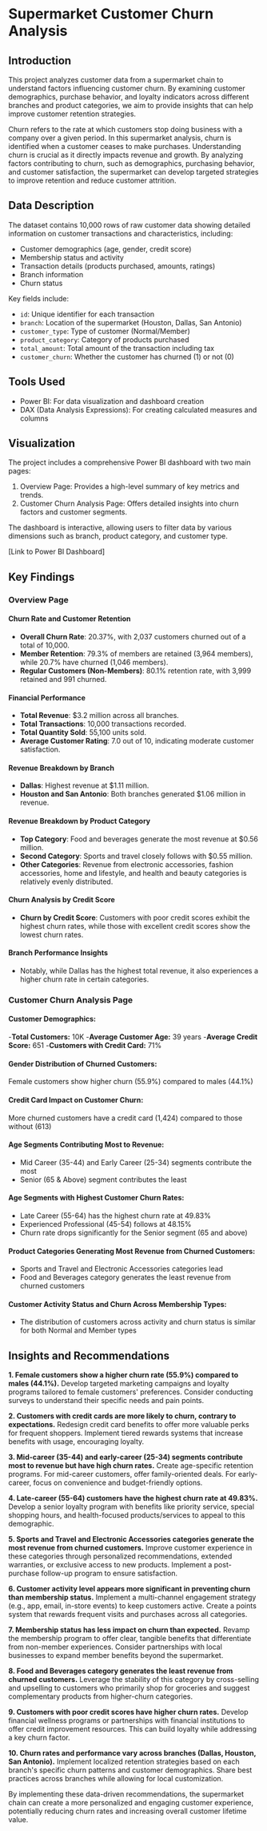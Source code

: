 # Supermarket Customer Churn Analysis

## Introduction

This project analyzes customer data from a supermarket chain to understand factors influencing customer churn. By examining customer demographics, purchase behavior, and loyalty indicators across different branches and product categories, we aim to provide insights that can help improve customer retention strategies.

Churn refers to the rate at which customers stop doing business with a company over a given period. In this supermarket analysis, churn is identified when a customer ceases to make purchases. Understanding churn is crucial as it directly impacts revenue and growth. By analyzing factors contributing to churn, such as demographics, purchasing behavior, and customer satisfaction, the supermarket can develop targeted strategies to improve retention and reduce customer attrition.

## Data Description

The dataset contains 10,000 rows of raw customer data showing detailed information on customer transactions and characteristics, including:

- Customer demographics (age, gender, credit score)
- Membership status and activity
- Transaction details (products purchased, amounts, ratings)
- Branch information
- Churn status

Key fields include:

- `id`: Unique identifier for each transaction
- `branch`: Location of the supermarket (Houston, Dallas, San Antonio)
- `customer_type`: Type of customer (Normal/Member)
- `product_category`: Category of products purchased
- `total_amount`: Total amount of the transaction including tax
- `customer_churn`: Whether the customer has churned (1) or not (0)

## Tools Used

- Power BI: For data visualization and dashboard creation
- DAX (Data Analysis Expressions): For creating calculated measures and columns

## Visualization

The project includes a comprehensive Power BI dashboard with two main pages:

1. Overview Page: Provides a high-level summary of key metrics and trends.
2. Customer Churn Analysis Page: Offers detailed insights into churn factors and customer segments.

The dashboard is interactive, allowing users to filter data by various dimensions such as branch, product category, and customer type.

[Link to Power BI Dashboard]

## Key Findings

### Overview Page

#### Churn Rate and Customer Retention
- **Overall Churn Rate**: 20.37%, with 2,037 customers churned out of a total of 10,000.
- **Member Retention**: 79.3% of members are retained (3,964 members), while 20.7% have churned (1,046 members).
- **Regular Customers (Non-Members)**: 80.1% retention rate, with 3,999 retained and 991 churned.

#### Financial Performance
- **Total Revenue**: $3.2 million across all branches.
- **Total Transactions**: 10,000 transactions recorded.
- **Total Quantity Sold**: 55,100 units sold.
- **Average Customer Rating**: 7.0 out of 10, indicating moderate customer satisfaction.

#### Revenue Breakdown by Branch
- **Dallas**: Highest revenue at $1.11 million.
- **Houston and San Antonio**: Both branches generated $1.06 million in revenue.

#### Revenue Breakdown by Product Category
- **Top Category**: Food and beverages generate the most revenue at $0.56 million.
- **Second Category**: Sports and travel closely follows with $0.55 million.
- **Other Categories**: Revenue from electronic accessories, fashion accessories, home and lifestyle, and health and beauty categories is relatively evenly distributed.

#### Churn Analysis by Credit Score
- **Churn by Credit Score**: Customers with poor credit scores exhibit the highest churn rates, while those with excellent credit scores show the lowest churn rates.

#### Branch Performance Insights
- Notably, while Dallas has the highest total revenue, it also experiences a higher churn rate in certain categories.

### Customer Churn Analysis Page

#### Customer Demographics:
-**Total Customers:** 10K
-**Average Customer Age:** 39 years
-**Average Credit Score:** 651
-**Customers with Credit Card:** 71%

#### Gender Distribution of Churned Customers:
Female customers show higher churn (55.9%) compared to males (44.1%)

#### Credit Card Impact on Customer Churn:
More churned customers have a credit card (1,424) compared to those without (613)

#### Age Segments Contributing Most to Revenue:
- Mid Career (35-44) and Early Career (25-34) segments contribute the most
- Senior (65 & Above) segment contributes the least

#### Age Segments with Highest Customer Churn Rates:
- Late Career (55-64) has the highest churn rate at 49.83%
- Experienced Professional (45-54) follows at 48.15%
- Churn rate drops significantly for the Senior segment (65 and above)

#### Product Categories Generating Most Revenue from Churned Customers:
- Sports and Travel and Electronic Accessories categories lead
- Food and Beverages category generates the least revenue from churned customers

#### Customer Activity Status and Churn Across Membership Types:
- The distribution of customers across activity and churn status is similar for both Normal and Member types

## Insights and Recommendations

**1. Female customers show a higher churn rate (55.9%) compared to males (44.1%).** Develop targeted marketing campaigns and loyalty programs tailored to female customers' preferences. Consider conducting surveys to understand their specific needs and pain points.

**2. Customers with credit cards are more likely to churn, contrary to expectations.** Redesign credit card benefits to offer more valuable perks for frequent shoppers. Implement tiered rewards systems that increase benefits with usage, encouraging loyalty.

**3. Mid-career (35-44) and early-career (25-34) segments contribute most to revenue but have high churn rates.** Create age-specific retention programs. For mid-career customers, offer family-oriented deals. For early-career, focus on convenience and budget-friendly options.

**4. Late-career (55-64) customers have the highest churn rate at 49.83%.** Develop a senior loyalty program with benefits like priority service, special shopping hours, and health-focused products/services to appeal to this demographic.

**5. Sports and Travel and Electronic Accessories categories generate the most revenue from churned customers.** Improve customer experience in these categories through personalized recommendations, extended warranties, or exclusive access to new products. Implement a post-purchase follow-up program to ensure satisfaction.

**6. Customer activity level appears more significant in preventing churn than membership status.** Implement a multi-channel engagement strategy (e.g., app, email, in-store events) to keep customers active. Create a points system that rewards frequent visits and purchases across all categories.

**7. Membership status has less impact on churn than expected.** Revamp the membership program to offer clear, tangible benefits that differentiate from non-member experiences. Consider partnerships with local businesses to expand member benefits beyond the supermarket.

**8. Food and Beverages category generates the least revenue from churned customers.** Leverage the stability of this category by cross-selling and upselling to customers who primarily shop for groceries and suggest complementary products from higher-churn categories.

**9. Customers with poor credit scores have higher churn rates.** Develop financial wellness programs or partnerships with financial institutions to offer credit improvement resources. This can build loyalty while addressing a key churn factor.

**10. Churn rates and performance vary across branches (Dallas, Houston, San Antonio).** Implement localized retention strategies based on each branch's specific churn patterns and customer demographics. Share best practices across branches while allowing for local customization.

By implementing these data-driven recommendations, the supermarket chain can create a more personalized and engaging customer experience, potentially reducing churn rates and increasing overall customer lifetime value.

